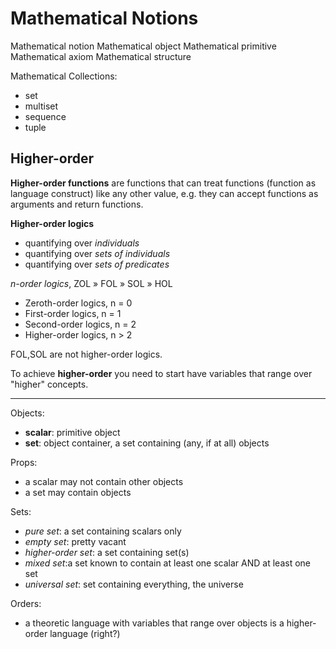 # Mathematical Notions


Mathematical notion
Mathematical object
Mathematical primitive
Mathematical axiom
Mathematical structure

Mathematical Collections:
- set
- multiset
- sequence
- tuple


## Higher-order

**Higher-order functions** are functions that can treat functions (function as language construct) like any other value, e.g. they can accept functions as arguments and return functions.

**Higher-order logics**
- quantifying over *individuals*
- quantifying over *sets of individuals*
- quantifying over *sets of predicates*

*n-order logics*, ZOL » FOL » SOL » HOL
- Zeroth-order logics, n = 0
- First-order  logics, n = 1
- Second-order logics, n = 2
- Higher-order logics, n > 2

FOL,SOL are not higher-order logics.


To achieve **higher-order** you need to start have variables that range over "higher" concepts.


---

Objects:
* **scalar**: primitive object
* **set**: object container, a set containing (any, if at all) objects

Props:
- a scalar may not contain other objects
- a set may contain objects

Sets:
- *pure set*: a set containing scalars only
- *empty set*: pretty vacant
- *higher-order set*: a set containing set(s)
- *mixed set*:a set known to contain at least one scalar AND at least one set
- *universal set*: set containing everything, the universe

Orders:
- a theoretic language with variables that range over objects is a higher-order language (right?)
